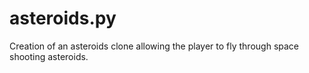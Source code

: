 # asteroids.py
Creation of an asteroids clone allowing the player to fly through space shooting asteroids.
